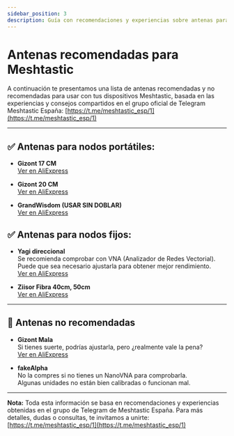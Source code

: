 ```yaml
---
sidebar_position: 3
description: Guía con recomendaciones y experiencias sobre antenas para dispositivos Meshtastic, basadas en el grupo de Telegram Meshtastic España.
---
```


# Antenas recomendadas para Meshtastic

A continuación te presentamos una lista de antenas recomendadas y no recomendadas para usar con tus dispositivos Meshtastic, basada en las experiencias y consejos compartidos en el grupo oficial de Telegram Meshtastic España: [https://t.me/meshtastic_esp/1](https://t.me/meshtastic_esp/1)

---

## ✅ Antenas para nodos portátiles:


- **Gizont 17 CM**  
  [Ver en AliExpress](https://es.aliexpress.com/item/1005004607615001.html)

- **Gizont 20 CM**  
  [Ver en AliExpress](https://es.aliexpress.com/item/1005006359246399.html)

- **GrandWisdom (USAR SIN DOBLAR)**  
  [Ver en AliExpress](https://es.aliexpress.com/item/32979875502.html)

## ✅ Antenas para nodos fijos:

- **Yagi direccional**  
  Se recomienda comprobar con VNA (Analizador de Redes Vectorial).  
  Puede que sea necesario ajustarla para obtener mejor rendimiento.  
  [Ver en AliExpress](https://a.aliexpress.com/_Eu7alUU)

- **Ziisor Fibra 40cm, 50cm**  
  [Ver en AliExpress](https://a.aliexpress.com/_EjIfcmE)

---

## 🛑 Antenas no recomendadas

- **Gizont Mala**  
  Si tienes suerte, podrías ajustarla, pero ¿realmente vale la pena?  
  [Ver en AliExpress](https://a.aliexpress.com/_Ew2bKoq)

- **fakeAlpha**  
  No la compres si no tienes un NanoVNA para comprobarla.  
  Algunas unidades no están bien calibradas o funcionan mal.

---

**Nota:** Toda esta información se basa en recomendaciones y experiencias obtenidas en el grupo de Telegram de Meshtastic España. Para más detalles, dudas o consultas, te invitamos a unirte:  
[https://t.me/meshtastic_esp/1](https://t.me/meshtastic_esp/1)
